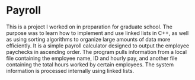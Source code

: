 # Payroll

This is a project I worked on in preparation for graduate school. The purpose was to learn how to implement and use linked lists in C++, as well as using sorting algorithms to organize large amounts of data more efficiently. It is a simple payroll calculator designed to output the employee paychecks in ascending order. The program pulls information from a local file containing the employee name, ID and hourly 
pay, and another file containing the total hours worked by certain employees. The system information is 
processed internally using linked lists. 

